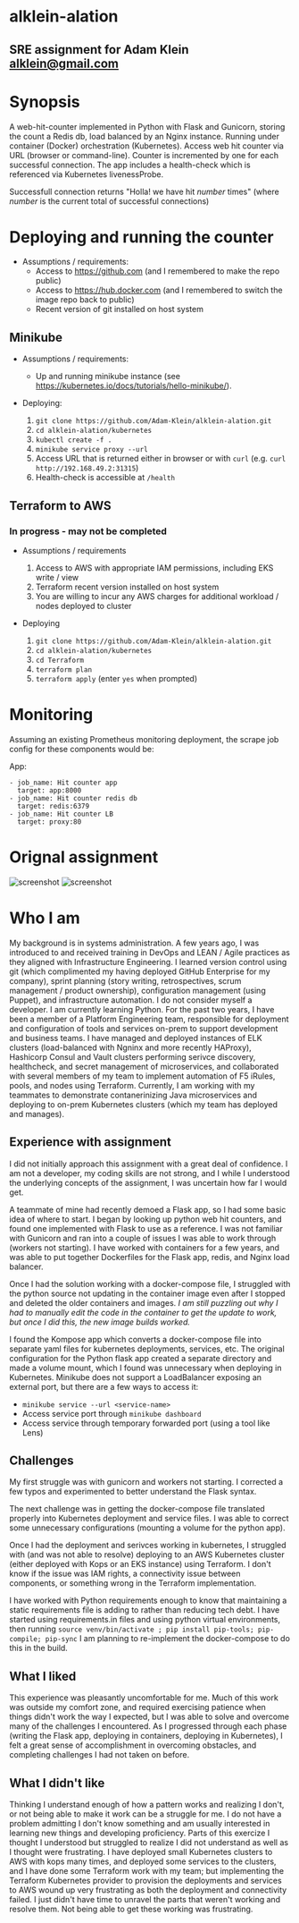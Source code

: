 # alklein-alation

## SRE assignment for Adam Klein <alklein@gmail.com>

# Synopsis

A web-hit-counter implemented in Python with Flask and Gunicorn, storing the count a Redis db, load balanced by an Nginx instance. Running under container (Docker) orchestration (Kubernetes).  Access web hit counter via URL (browser or command-line).  Counter is incremented by one for each successful connection. The app includes a health-check which is referenced via Kubernetes livenessProbe. 

Successfull connection returns "Holla! we have hit *number* times" (where *number* is the current total of successful connections)
# Deploying and running the counter

* Assumptions / requirements:
  * Access to https://github.com (and I remembered to make the repo public)
  * Access to https://hub.docker.com (and I remembered to switch the image repo back to public)
  * Recent version of git installed on host system

## Minikube 

* Assumptions / requirements: 
  * Up and running minikube instance (see https://kubernetes.io/docs/tutorials/hello-minikube/).

* Deploying:
  1. `git clone https://github.com/Adam-Klein/alklein-alation.git`
  2. `cd alklein-alation/kubernetes`
  3. `kubectl create -f .`
  4. `minikube service proxy --url`
  5. Access URL that is returned either in browser or with `curl` (e.g. `curl http://192.168.49.2:31315`)
  6. Health-check is accessible at `/health`

## Terraform to AWS
### In progress - may not be completed

* Assumptions / requirements
  1. Access to AWS with appropriate IAM permissions, including EKS write / view 
  2. Terraform recent version installed on host system
  4. You are willing to incur any AWS charges for additional workload / nodes deployed to cluster

* Deploying
  1. `git clone https://github.com/Adam-Klein/alklein-alation.git`
  2. `cd alklein-alation/kubernetes`
  3. `cd Terraform`
  4. `terraform plan`
  5. `terraform apply` (enter `yes` when prompted)
# Monitoring

Assuming an existing Prometheus monitoring deployment, the scrape job config for these components would be:

App:
```
- job_name: Hit counter app
  target: app:8000
- job_name: Hit counter redis db
  target: redis:6379
- job_name: Hit counter LB
  target: proxy:80
```
# Orignal assignment

![screenshot](./images/assignment_p1.png?raw=True)
![screenshot](./images/assignment_p2.png?raw=True)
# Who I am

My background is in systems administration.  A few years ago, I was introduced to and received training in DevOps and LEAN / Agile practices as they aligned with Infrastructure Engineering.  I learned version control using git (which complimented my having deployed GitHub Enterprise for my company), sprint planning (story writing, retrospectives, scrum management / product ownership), configuration management (using Puppet), and infrastructure automation.  I do not consider myself a developer.  I am currently learning Python.  For the past two years, I have been a member of a Platform Engineering team, responsible for deployment and configuration of tools and services on-prem to support development and business teams.  I have managed and deployed instances of ELK clusters (load-balanced with Ngninx and more recently HAProxy), Hashicorp Consul and Vault clusters performing serivce discovery, healthcheck, and secret management of microservices, and collaborated with several members of my team to implement automation of F5 iRules, pools, and nodes using Terraform.  Currently, I am working with my teammates to demonstrate contanerinizing Java microservices and deploying to on-prem Kubernetes clusters (which my team has deployed and manages).

## Experience with assignment

I did not initially approach this assignment with a great deal of confidence. I am not a developer, my coding skills are not strong, and I while I understood the underlying concepts of the assignment, I was uncertain how far I would get.

A teammate of mine had recently demoed a Flask app, so I had some basic idea of where to start.  I began by looking up python web hit counters, and found one implemented with Flask to use as a reference. I was not familiar with Gunicorn and ran into a couple of issues I was able to work through (workers not starting).  I have worked with containers for a few years, and was able to put together Dockerfiles for the Flask app, redis, and Nginx load balancer.  

Once I had the solution working with a docker-compose file, I struggled with the python source not updating in the container image even after I stopped and deleted the older containers and images.  *I am still puzzling out why I had to manually edit the code in the container to get the update to work, but once I did this, the new image builds worked.* 

I found the Kompose app which converts a docker-compose file into separate yaml files for kubernetes deployments, services, etc. The original configuration for the Python flask app created a separate directory and made a volume mount, which I found was unnecessary when deploying in Kubernetes. Minikube does not support a LoadBalancer exposing an external port, but there are a few ways to access it:

* `minikube service --url <service-name>`
* Access service port through `minikube dashboard`
* Access service through temporary forwarded port (using a tool like Lens)

## Challenges

My first struggle was with gunicorn and workers not starting.  I corrected a few typos and experimented to better understand the Flask syntax.  

The next challenge was in getting the docker-compose file translated properly into Kubernetes deployment and service files.  I was able to correct some unnecessary configurations (mounting a volume for the python app).  

Once I had the deployment and serivces working in kubernetes, I struggled with (and was not able to resolve) deploying to an AWS Kubernetes cluster (either deployed with Kops or an EKS instance) using Terraform. I don't know if the issue was IAM rights, a connectivity issue between components, or something wrong in the Terraform implementation.

 I have worked with Python requirements enough to know that maintaining a static requirements file is adding to rather than reducing tech debt.  I have started using requirements.in files and using python virtual environments, then running `source venv/bin/activate ; pip install pip-tools; pip-compile; pip-sync`  I am planning to re-implement the docker-compose to do this in the build.  

## What I liked

This experience was pleasantly uncomfortable for me.  Much of this work was outside my comfort zone, and required exercising patience when things didn't work the way I expected, but I was able to solve and overcome many of the challenges I encountered.  As I progressed through each phase (writing the Flask app, deploying in containers, deploying in Kubernetes), I felt a great sense of accomplishment in overcoming obstacles, and completing challenges I had not taken on before.

## What I didn't like

Thinking I understand enough of how a pattern works and realizing I don't, or not being able to make it work can be a struggle for me.  I do not have a problem admitting I don't know something and am usually interested in learning new things and developing proficiency.  Parts of this exercize I thought I understood but struggled to realize I did not understand as well as I thought were frustrating.  I have deployed small Kubernetes clusters to AWS with kops many times, and deployed some services to the clusters, and I have done some Terraform work with my team; but implementing the Terraform Kubernetes provider to provision the deployments and services to AWS wound up very frustrating as both the deployment and connectivity failed.  I just didn't have time to unravel the parts that weren't working and resolve them.  Not being able to get these working was frustrating.